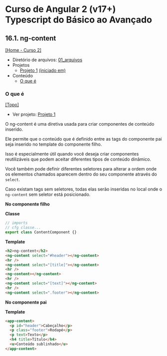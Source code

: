 # Curso de Angular 2 (v17+) Typescript do Básico ao Avançado

## 16.1. ng-content
[[Home - Curso 2]](../../README.md#curso-2)<br />

- Diretório de arquivos: [01_arquivos](./01_arquivos/)
- Projetos
  - [Projeto 1](./01_arquivos/proj_01/) [(iniciado em)](#o-que-é)
- Conteúdo
  - [O que é](#o-que-é)

### O que é
[[Topo]](#)<br />

- Ver projeto: [Projeto 1](./01_arquivos/proj_01/)

O ng-content é uma diretiva usada para criar componentes de conteúdo inserido.

Ele permite que o conteúdo que é definido entre as tags do componente pai seja inserido no template do componente filho.

Isso é especialmente útil quando você deseja criar componentes reutilizáveis que podem aceitar diferentes tipos de conteúdo dinâmico.

Você também pode definir diferentes seletores para alterar a ordem onde os elementos chamados aparecem dentro do seu componente através do `select`.

Caso existam tags sem seletores, todas elas serão inseridas no local onde o `ng-content` sem seletor está posicionado.

**No componente filho**

**Classe**
```typescript
// imports
// cfg classe...
export class ContentComponent {}
```

**Template**
```html
<h2>ng-content</h2>
<ng-content select="#header"></ng-content>
<hr />
<ng-content select="[title]"></ng-content>
<hr />
<ng-content></ng-content>
<hr />
<ng-content select="[text]"></ng-content>
<hr />
<ng-content select=".footer"></ng-content>
```

**No componente pai**

**Template**
```html
<app-content>
  <p id="header">Cabeçalho</p>
  <p class="footer">Rodapé</p>
  <p text>Texto</p>
  <h4 title>Título</h4>
  <u>Conteúdo sublinhado</u>
</app-content>
```

